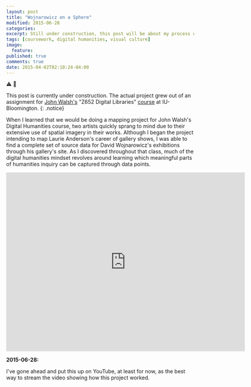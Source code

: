 ```yaml
---
layout: post
title: "Wojnarowicz on a Sphere"
modified: 2015-06-28
categories:
excerpt: Still under construction, this post will be about my process of making a map of artist David Wojnarowicz's gallery exhibits for the NOAA Science on a Sphere.
tags: [coursework, digital humanities, visual culture]
image:
  feature:
published: true
comments: true
date: 2015-04-02T02:10:24-04:00
---
```


:warning: :construction:

This post is currently under construction. The actual project grew out of an assignment for [John Walsh's](http://biblicon.org/about) "Z652 Digital Libraries" [course](http://www.soic.indiana.edu/graduate/courses/index.html?number=z652&department=ILS) at IU-Bloomington. 
{: .notice}  

When I learned that we would be doing a mapping project for John Walsh's Digital Humanities course, two artists quickly sprang to mind due to their extensive use of spatial imagery in their works. Although I began the project intending to map Laurie Anderson's career of gallery shows, I was able to find a complete set of source data for David Wojnarowicz's exhibitions through his gallery's site. As I discovered throughout that class, much of the digital humanities mindset revolves around learning which meaningful parts of humanities inquiry can be captured through data points.

<iframe width="640" height="480" src="https://www.youtube.com/embed/ezjn1QJqaa4" frameborder="0"> </iframe>

**2015-06-28:**

I've gone ahead and put this up on YouTube, at least for now, as the best way to stream the video showing how this project worked.  
